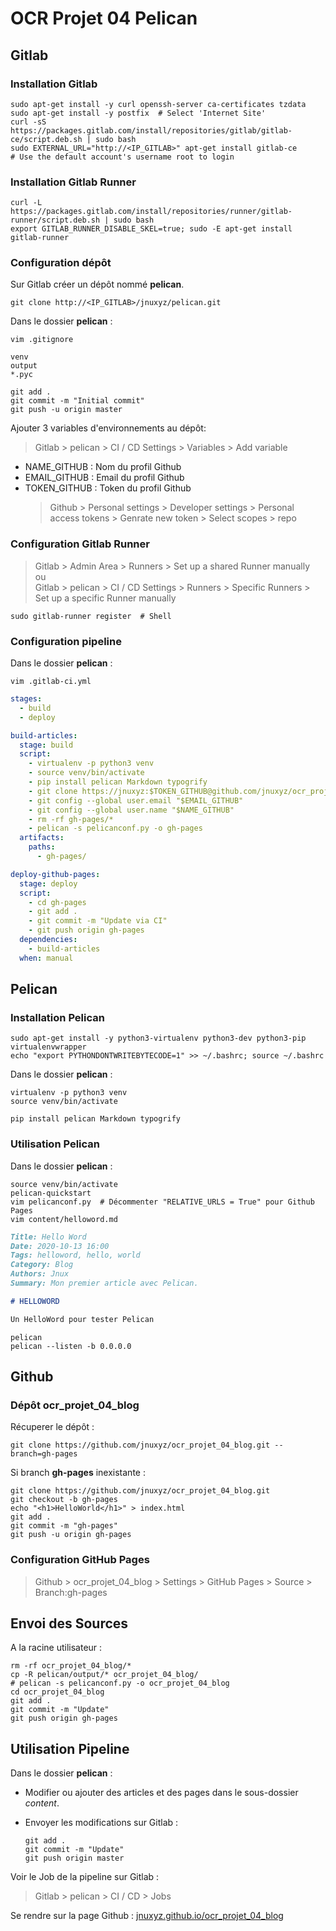 # OCR Projet 04 Pelican

## Gitlab

### Installation Gitlab

```shell
sudo apt-get install -y curl openssh-server ca-certificates tzdata
sudo apt-get install -y postfix  # Select 'Internet Site'
curl -sS https://packages.gitlab.com/install/repositories/gitlab/gitlab-ce/script.deb.sh | sudo bash
sudo EXTERNAL_URL="http://<IP_GITLAB>" apt-get install gitlab-ce
# Use the default account's username root to login
```

### Installation Gitlab Runner

```shell
curl -L https://packages.gitlab.com/install/repositories/runner/gitlab-runner/script.deb.sh | sudo bash
export GITLAB_RUNNER_DISABLE_SKEL=true; sudo -E apt-get install gitlab-runner
```

### Configuration dépôt  

Sur Gitlab créer un dépôt nommé **pelican**.

```shell
git clone http://<IP_GITLAB>/jnuxyz/pelican.git
```

Dans le dossier **pelican** :

  `vim .gitignore`

  ```shell
  venv
  output
  *.pyc
  ```

  ```shell
  git add .
  git commit -m "Initial commit"
  git push -u origin master
  ```

Ajouter 3 variables d'environnements au dépôt:
  > Gitlab > pelican > CI / CD Settings > Variables > Add variable

- NAME_GITHUB  : Nom du profil Github
- EMAIL_GITHUB : Email du profil Github
- TOKEN_GITHUB : Token du profil Github
  > Github > Personal settings > Developer settings > Personal access tokens > Genrate new token > Select scopes > repo

### Configuration Gitlab Runner

> Gitlab > Admin Area > Runners > Set up a shared Runner manually  
ou  
> Gitlab > pelican > CI / CD Settings > Runners > Specific Runners > Set up a specific Runner manually  

```shell
sudo gitlab-runner register  # Shell
```

### Configuration pipeline

Dans le dossier **pelican** :

```shell
vim .gitlab-ci.yml
```

```yaml
stages:
  - build
  - deploy

build-articles:
  stage: build
  script:
    - virtualenv -p python3 venv
    - source venv/bin/activate
    - pip install pelican Markdown typogrify
    - git clone https://jnuxyz:$TOKEN_GITHUB@github.com/jnuxyz/ocr_projet_04_blog.git --branch=gh-pages gh-pages
    - git config --global user.email "$EMAIL_GITHUB"
    - git config --global user.name "$NAME_GITHUB"
    - rm -rf gh-pages/*
    - pelican -s pelicanconf.py -o gh-pages
  artifacts:
    paths:
      - gh-pages/

deploy-github-pages:
  stage: deploy
  script:
    - cd gh-pages
    - git add .
    - git commit -m "Update via CI"
    - git push origin gh-pages
  dependencies:
    - build-articles
  when: manual
```

## Pelican

### Installation Pelican

```shell
sudo apt-get install -y python3-virtualenv python3-dev python3-pip virtualenvwrapper
echo "export PYTHONDONTWRITEBYTECODE=1" >> ~/.bashrc; source ~/.bashrc
```

Dans le dossier **pelican** :

```shell
virtualenv -p python3 venv
source venv/bin/activate

pip install pelican Markdown typogrify
```

### Utilisation Pelican

Dans le dossier **pelican** :

```shell
source venv/bin/activate
pelican-quickstart
vim pelicanconf.py  # Décommenter "RELATIVE_URLS = True" pour Github Pages
vim content/helloword.md
```

```markdown
Title: Hello Word
Date: 2020-10-13 16:00
Tags: helloword, hello, world
Category: Blog
Authors: Jnux
Summary: Mon premier article avec Pelican.

# HELLOWORD

Un HelloWord pour tester Pelican
```

```shell
pelican
pelican --listen -b 0.0.0.0
```

## Github

### Dépôt **ocr_projet_04_blog**

Récuperer le dépôt :

```shell
git clone https://github.com/jnuxyz/ocr_projet_04_blog.git --branch=gh-pages
```

Si branch **gh-pages** inexistante :

  ```shell
  git clone https://github.com/jnuxyz/ocr_projet_04_blog.git
  git checkout -b gh-pages
  echo "<h1>HelloWorld</h1>" > index.html
  git add .
  git commit -m "gh-pages"  
  git push -u origin gh-pages
  ```

### Configuration GitHub Pages

  > Github > ocr_projet_04_blog > Settings > GitHub Pages > Source > Branch:gh-pages

## Envoi des Sources

A la racine utilisateur :

```shell
rm -rf ocr_projet_04_blog/*
cp -R pelican/output/* ocr_projet_04_blog/
# pelican -s pelicanconf.py -o ocr_projet_04_blog
cd ocr_projet_04_blog
git add .
git commit -m "Update"
git push origin gh-pages
```

## Utilisation Pipeline

Dans le dossier **pelican** :

- Modifier ou ajouter des articles et des pages dans le sous-dossier *content*.
- Envoyer les modifications sur Gitlab :

  ```shell
  git add .
  git commit -m "Update"
  git push origin master
  ```

Voir le Job de la pipeline sur Gitlab :
  > Gitlab > pelican > CI / CD > Jobs

Se rendre sur la page Github : [jnuxyz.github.io/ocr_projet_04_blog](https://jnuxyz.github.io/ocr_projet_04_blog/)
